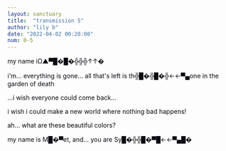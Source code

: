 ```yaml
---
layout: sanctuary
title:  "transmission 5"
author: "lily b"
date: "2022-04-02 00:20:00"
num: 0-5
---
```


<p style="color: #0a0911;">my name iΩ▲▀█�█�╬╬╬↑↑�</p>
<p style="color: #0a0911;">i'm... everything is gone... all that's left is th╬█�╬█�╬←←▀▄one in the garden of death</p>
<p style="color: #0a0911;">...i wish everyone could come back...</p>
<p style="color: #0a0911;">i wish i could make a new world where nothing bad happens!</p>
<p style="color: rgb(6, 5, 1);">ah... what are these beautiful colors?</p>
<p style="color: #0a0911;">my name is M█�▀et, and... you are Sy█�╬╬█�▀█←←▀▄█�</p>